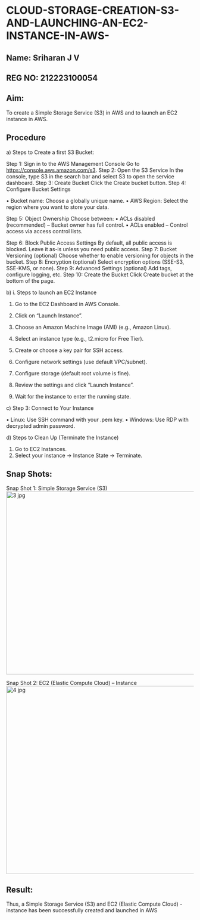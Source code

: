 # CLOUD-STORAGE-CREATION-S3-AND-LAUNCHING-AN-EC2-INSTANCE-IN-AWS-
## Name: Sriharan J V
## REG NO: 212223100054
## Aim:
To create a Simple Storage Service (S3) in AWS and to launch an EC2
instance in AWS.
## Procedure
a) Steps to Create a first S3 Bucket:

Step 1: Sign in to the AWS Management Console
Go to https://console.aws.amazon.com/s3.
Step 2: Open the S3 Service
In the console, type S3 in the search bar and select S3 to open the service
dashboard.
Step 3: Create Bucket
Click the Create bucket button.
Step 4: Configure Bucket Settings

• Bucket name: Choose a globally unique name.
• AWS Region: Select the region where you want to store your data.

Step 5: Object Ownership
Choose between:
▪ ACLs disabled (recommended) – Bucket owner has full control.
▪ ACLs enabled – Control access via access control lists.

Step 6: Block Public Access Settings
By default, all public access is blocked. Leave it as-is unless you need
public access.
Step 7: Bucket Versioning (optional)
Choose whether to enable versioning for objects in the bucket.
Step 8: Encryption (optional)
Select encryption options (SSE-S3, SSE-KMS, or none).
Step 9: Advanced Settings (optional)
Add tags, configure logging, etc.
Step 10: Create the Bucket
Click Create bucket at the bottom of the page.

b) i. Steps to launch an EC2 Instance

1. Go to the EC2 Dashboard in AWS Console.
2. Click on “Launch Instance”.
3. Choose an Amazon Machine Image (AMI) (e.g., Amazon Linux).
4. Select an instance type (e.g., t2.micro for Free Tier).



5. Create or choose a key pair for SSH access.
6. Configure network settings (use default VPC/subnet).
7. Configure storage (default root volume is fine).
8. Review the settings and click “Launch Instance”.
9. Wait for the instance to enter the running state.

c) Step 3: Connect to Your Instance

• Linux: Use SSH command with your .pem key.
• Windows: Use RDP with decrypted admin password.

d) Steps to Clean Up (Terminate the Instance)

1. Go to EC2 Instances.
2. Select your instance → Instance State → Terminate.

## Snap Shots:

Snap Shot 1: Simple Storage Service (S3)
<img width="928" height="491" alt="3 jpg" src="https://github.com/user-attachments/assets/31204562-2ea7-4e7b-bdd1-f8e5ff4baff2" />

Snap Shot 2: EC2 (Elastic Compute Cloud) – Instance
<img width="883" height="504" alt="4 jpg" src="https://github.com/user-attachments/assets/6f63b02e-af4a-4867-8231-4aa88c252cf9" />


## Result:
Thus, a Simple Storage Service (S3) and EC2 (Elastic Compute Cloud) - instance
has been successfully created and launched in AWS
